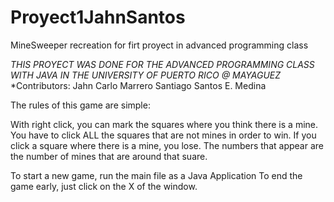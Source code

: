 # Proyect1JahnSantos
MineSweeper recreation for firt proyect in advanced programming class


*THIS PROYECT WAS DONE FOR THE ADVANCED PROGRAMMING CLASS WITH JAVA IN THE UNIVERSITY OF PUERTO RICO @ MAYAGUEZ*
*Contributors:
Jahn Carlo Marrero Santiago
Santos E. Medina

The rules of this game are simple:

With right click, you can mark the squares where you think there is a mine.
You have to click ALL the squares that are not mines in order to win.
If you click a square where there is a mine, you lose.
The numbers that appear are the number of mines that are around that suare.

To start a new game, run the main file as a Java Application
To end the game early, just click on the X of the window.
